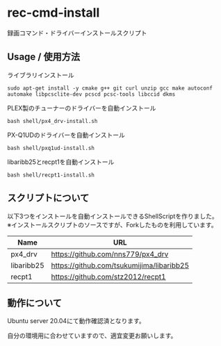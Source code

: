 # rec-cmd-install
録画コマンド・ドライバーインストールスクリプト

## Usage / 使用方法
ライブラリインストール
```(bash)
sudo apt-get install -y cmake g++ git curl unzip gcc make autoconf automake libpcsclite-dev pcscd pcsc-tools libccid dkms

```
PLEX製のチューナーのドライバーを自動インストール
```(bash)
bash shell/px4_drv-install.sh
```

PX-Q1UDのドライバーを自動インストール
```(bash)
bash shell/pxq1ud-install.sh
```

libaribb25とrecpt1を自動インストール
```(bash)
bash shell/recpt1-install.sh
```

## スクリプトについて
以下3つをインストールを自動インストールできるShellScriptを作りました。  
※インストールスクリプトのソースですが、Forkしたものを利用しています。

| Name | URL |
| ---- | ---- |
| px4_drv | https://github.com/nns779/px4_drv |
| libaribb25 | https://github.com/tsukumijima/libaribb25 |
| recpt1 | https://github.com/stz2012/recpt1 |

## 動作について
Ubuntu server 20.04にて動作確認済となります。

自分の環境用に合わせていますので、適宜変更お願いします。
